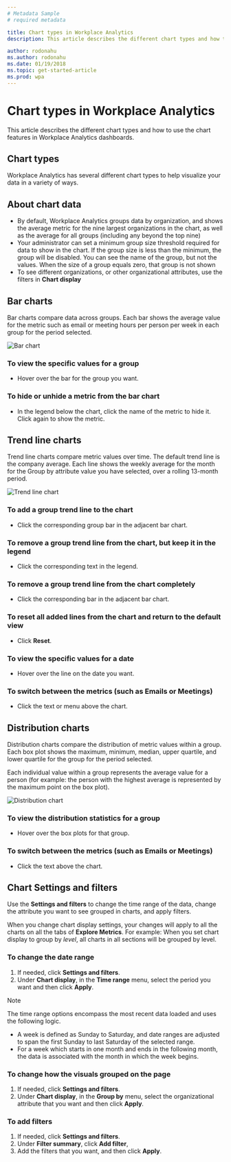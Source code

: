 ```yaml
---
# Metadata Sample
# required metadata

title: Chart types in Workplace Analytics
description: This article describes the different chart types and how to use the chart features in Workplace Analytics dashboards.

author: rodonahu
ms.author: rodonahu
ms.date: 01/19/2018
ms.topic: get-started-article
ms.prod: wpa
---
```


# Chart types in Workplace Analytics
This article describes the different chart types and how to use the chart features in Workplace Analytics dashboards.

## Chart types
Workplace Analytics has several different chart types to help visualize your data in a variety of ways.

## About chart data

  * By default, Workplace Analytics groups data by organization, and shows the average metric for the nine largest organizations in the chart, as well as the average for all groups (including any beyond the top nine)
  * Your administrator can set a minimum group size threshold required for data to show in the chart. If the group size is less than the minimum, the group will be disabled. You can see the name of the group, but not the values. When the size of a group equals zero, that group is not shown
  * To see different organizations, or other organizational attributes, use the filters in **Chart display**

## Bar charts
Bar charts compare data across groups. Each bar shows the average value for the metric such as email or meeting hours per person per week in each group for the period selected. 

![Bar chart](../Images/WpA/Use/Bar-chart.png)

### To view the specific values for a group 
* Hover over the bar for the group you want.

### To hide or unhide a metric from the bar chart 
* In the legend below the chart, click the name of the metric to hide it. Click again to show the metric.

## Trend line charts
Trend line charts compare metric values over time. The default trend line is the company average. Each line shows the weekly average for the month for the Group by attribute value you have selected, over a rolling 13-month period. 

![Trend line chart](../Images/WpA/Use/trend-line-chart.png)

### To add a group trend line to the chart  
* Click the corresponding group bar in the adjacent bar chart. 

### To remove a group trend line from the chart, but keep it in the legend
 * Click the corresponding text in the legend. 
 
 ### To remove a group trend line from the chart completely 
 * Click the corresponding bar in the adjacent bar chart. 
 
 ### To reset all added lines from the chart and return to the default view 
*  Click **Reset**. 
 
 ### To view the specific values for a date 
 * Hover over the line on the date you want.
 
 ### To switch between the metrics (such as Emails or Meetings) 
 * Click the text or menu above the chart.

## Distribution charts 
Distribution charts compare the distribution of metric values within a group. Each box plot shows the maximum, minimum, median, upper quartile, and lower quartile for the group for the period selected.

Each individual value within a group represents the average value for a person (for example: the person with the highest average is represented by the maximum point on the box plot).

![Distribution chart](../Images/WpA/Use/Distribution-chart.png)

### To view the distribution statistics for a group 
* Hover over the box plots for that group.

### To switch between the metrics (such as **Emails** or **Meetings**) 
* Click the text above the chart.

## Chart Settings and filters

Use the **Settings and filters** to change the time range of the data, change the attribute you want to see grouped in charts, and apply filters.

When you change chart display settings, your changes will apply to all the charts on all the tabs of **Explore Metrics**. 
For example: When you set chart display to group by _level_, all charts in all sections will be grouped by level.

### To change the date range 
1. If needed, click **Settings and filters**. 
2. Under **Chart display**, in the **Time range** menu, select the period you want and then click **Apply**. 

> [!Note]
> The time range options encompass the most recent data loaded and uses the following logic.<ul><li>A week is defined as Sunday to Saturday, and date ranges are adjusted to span the first Sunday to last Saturday of the selected range.</li><li>For a week which starts in one month and ends in the following month, the data is associated with the month in which the week begins.</li></ul>

### To change how the visuals grouped on the page 
1. If needed, click **Settings and filters**. 
2. Under **Chart display**, in the **Group by** menu, select the organizational attribute that you want and then click **Apply**.

### To add filters 
1. If needed, click **Settings and filters**.
2. Under **Filter summary**, click **Add filter**, 
3. Add the filters that you want, and then click **Apply**.


